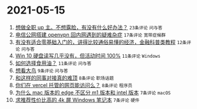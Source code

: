 # 2021-05-15

1. [想做全职 up 主。不想露脸，有没有什么好办法？](https://www.v2ex.com/t/777083) `23条评论` `问与答`
1. [电信公网搭建 openvpn 回内网遇到的疑难杂症](https://www.v2ex.com/t/777037) `17条评论` `宽带症候群`
1. [有没有适合零基础入门的，讲得比较通俗易懂的经济，金融科普类教程](https://www.v2ex.com/t/777038) `12条评论` `问与答`
1. [Win 10 硬盘读写几乎没有，但活动时间 100%](https://www.v2ex.com/t/777044) `11条评论` `Windows`
1. [如何选择食用油？](https://www.v2ex.com/t/777036) `11条评论` `问与答`
1. [想看大鸟](https://www.v2ex.com/t/777058) `9条评论` `问与答`
1. [和这样的同事对接真的难顶](https://www.v2ex.com/t/777072) `8条评论` `职场话题`
1. [你们在 vercel 托管的网页能访问么？](https://www.v2ex.com/t/777043) `8条评论` `程序员`
1. [为什么 mac 版本的 edge 不区分 m1 版本和 intel 版本](https://www.v2ex.com/t/777052) `7条评论` `macOS`
1. [求推荐性价比高的 4k 屏 Windows 笔记本](https://www.v2ex.com/t/777042) `7条评论` `硬件`
